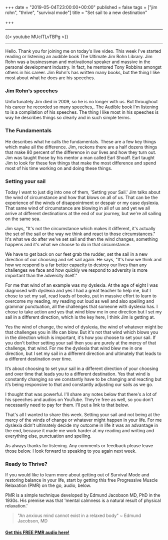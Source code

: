 +++
date = "2019-05-04T23:00:00+00:00"
published = false
tags = ["jim rohn", "thrive", "survival mode"]
title = "Set sail to a new destination"

+++
***
{{< youtube MUclTLvTBPg >}}
***


Hello. Thank you for joining me on today's live video. This week I've started reading or listening an audible book The Ultimate Jim Rohn Library. Jim Rohn was a businessman and motivational speaker and massive in the personal development industry. In fact, he mentored Tony Robbins amongst others in his career. Jim Rohn's has written many books, but the thing I like most about what he does are his speeches.

### Jim Rohn’s speeches

Unfortunately Jim died in 2009, so he is no longer with us. But throughout his career he recorded so many speeches,. The Audible book I'm listening to is a compilation of his speeches. The thing l like most in his speeches is way he describes things so clearly and in such simple terms. 

### The Fundamentals

He describes what he calls the fundamentals. These are a few key things which make all the difference. Jim, reckons there are a half dozens things that make 80 percent of the difference in our lives and how they turn out. Jim was taught those by his mentor a man called Earl Shoaff. Earl taught Jim to look for these few things that make the most difference and spend most of his time working on and doing these things. 

### Setting your sail

Today I want to just dig into one of them, 'Setting your Sail.' Jim talks about the wind of circumstance and how that blows on all of us. That can be the experience of the winds of disappointment or despair or my case dyslexia. That same wind of circumstance are blowing in all of us and yet we all arrive at different destinations at the end of our journey, but we're all sailing on the same sea. 

Jim says, "It's not the circumstance which makes it different, it's actually the set of the sail or the way we think and react to those circumstances." It's what we do after we've set sail and then the wind changes, something happens and it's what we choose to do in that circumstance.

We have to get back on our feet grab the rudder, set the sail in a new direction of our choosing and set sail again. He says, "It's how we think and how we respond is a far better capacity to destroy our lives than any challenges we face and how quickly we respond to adversity is more important than the adversity itself." 

For me that wind of an example was my dyslexia. At the age of eight I was diagnosed with dyslexia and yes I had a great teacher to help me, but I chose to set my sail, read loads of books, put in massive effort to learn to overcome my reading, my reading out loud as well and also spelling and grammar punctuation, all the challenges that someone with dyslexia has. I chose to take action and yes that wind blew me in one direction but I set my sail in a different direction, which is the key here, I think Jim is getting at.  

Yes the wind of change, the wind of dyslexia, the wind of whatever might be that challenges you in life can blow. But it's not that wind which blows you in the direction which is important, it's how you choose to set your sail. If you don't bother setting your sail then you are purely at the mercy of that challenge, that wind.
For me the dyslexia that wind blew me in one direction, but I set my sail in a different direction and ultimately that leads to a different destination over time.

It’s about choosing to set your sail in a different direction of your choosing and over time that leads you to a different destination. Yes that wind is constantly changing so we constantly have to be changing and reacting but it’s being responsive to that and constantly adjusting our sails as we go.

I thought that was powerful. I'll share any notes below that there's a lot of his speeches and audios on YouTube. They're free as well, so you don't necessarily need to pay for them. I’ll put a link to that below.

That's all I wanted to share this week. Setting your sail and not being at the mercy of the winds of change or whatever might happen in your life. For me dyslexia didn't ultimately decide my outcome in life it was an advantage in the end, because it made me work harder at my reading and writing and everything else, punctuation and spelling.

As always thanks for listening. Any comments or feedback please leave those below. I look forward to speaking to you again next week.


### Ready to Thrive?

If you would like to learn more about getting out of Survival Mode and restoring balance in your life, start by getting this free Progressive Muscle Relaxation (PMR) on the go, audio, below. 

PMR is a simple technique developed by Edmund Jacobson MD, PhD in the 1930s. His premise was that 'mental calmness is a natural result of physical relaxation.' 

> "An anxious mind cannot exist in a relaxed body" ~ Edmund Jacobson, MD


#### [Get this FREE PMR audio here!](https://fearextinguishers.com/)